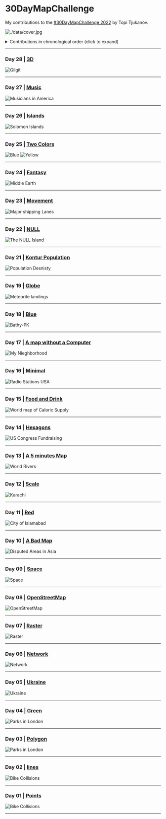 # 30DayMapChallenge

My contributions to the [#30DayMapChallenge 2022](https://twitter.com/tjukanov/status/1576650170535936001?s=20&t=YH8ZcCe1Mf5W2E-hugYRXg)  by Topi Tjukanov.

![./data/cover.jpg](https://github.com/imagineazhar/30DayMapChallenge2022/blob/main/data/cover.jpg)

<details>
  <summary>Contributions in chronological order (click to expand)</summary>

<!-- toc -->

**Maps**

* Day 01: [Points](contributions/Day01_Points)
* Day 02: [Lines](contributions/02-Lines)
* Day 03: [Polygons](contributions/03-polygons)
* Day 04: [Green](contributions/04-Green)
* Day 05: [Ukraine](https://public.tableau.com/app/profile/m.azhar/viz/UkrainePorts30DayMapChallenge/ports)
* Day 06: [Network](contributions/06-Network)
* Day 07: [Raster](contributions/07-Raster)
* Day 08: [OpenStreetMap](contributions/08-OpenStreetMap)
* Day 09: [Raster](contributions/09-space)
* Day 10: [A Bad Map](contributions/10-A_Bad_Map)
* Day 11: [Colour Friday: Red](contributions/11-Red)
* Day 12: [Scale](https://tabsoft.co/3O4CZK8)
* Day 13: [A 5 Minutes Map](contributions/13-%20A%205%20Minutes%20Map)
* Day 14: [Hexagons](https://tabsoft.co/3hDCQRy)
* Day 15: [Food and Drink](https://tabsoft.co/3O6H402)
* Day 16: [Minimal](https://tabsoft.co/3UD4UTI)
* Day 17: [A map without a Computer](contributions/17-a-map-without-computer)
* Day 18: [Colour Friday: Blue](contributions/18-blue)
* Day 19: [Globe](contributions/19-Globe)
* Day 21: [Kontur Population](contributions/21-Kontur_Population)
* Day 22: [NULL](contributions/22-NULL)
* Day 23: [Movement](contributions/23-Movement)
* Day 24: [Fantasy](https://tabsoft.co/3EZ8cLF)
* Day 25: [Colour Firday: Two Colours](contributions/25-Two-Colors)
* Day 26: [Islands](contributions/26-Islands)
* Day 27: [Music](https://tabsoft.co/3XNeSEa)
* Day 28: [3d](contributions/28-3D)

</details>

***
### Day 28 | [3D](contributions/28-3D)

![Gilgit](contributions/28-3D/28-Gilgit-3d.png)

***

### Day 27 | [Music](https://tabsoft.co/3XNeSEa)

![Musicians in America](contributions/27-Music/27-american-musicians.png)

***

### Day 26 | [Islands](contributions/26-Islands)

![Solomon Islands](contributions/26-Islands/26-Solomon-islands.png)

***

### Day 25 | [Two Colors](contributions/25-Two-Colors)

![Blue](contributions/25-Two-Colors/25-isb-2.png) ![Yellow](contributions/25-Two-Colors/25-isb-1.png)

***

### Day 24 | [Fantasy](https://tabsoft.co/3EZ8cLF)

![Middle Earth](contributions/24-Fantasy/24-middle-earth.png)

***

### Day 23 | [Movement](contributions/23-Movement)

![Major shipping Lanes](contributions/23-Movement/23-shipping-lanes.png)

***

### Day 22 | [NULL](contributions/22-NULL)

![The NULL Island](contributions/22-NULL/22-null-island.png)

***

### Day 21 | [Kontur Population](contributions/21-Kontur_Population)

![Population Desnisty](contributions/21-Kontur_Population/21-population.png)

***

### Day 19 | [Globe](contributions/19-Globe)

![Meteorite landings](contributions/19-Globe/19-globe-meteorite.png)

***

### Day 18 | [Blue](contributions/18-blue)

![Bathy-PK](contributions/18-blue/18-bathmetry.png)

***

### Day 17 | [A map without a Computer](contributions/17-a-map-without-computer)

![My Nieghborhood](contributions/17-a-map-without-computer/17-No-computer.png)

***

### Day 16 | [Minimal](https://tabsoft.co/3UD4UTI)

![Radio Stations USA](contributions/16-Minimal/16-radio-minimal.png)

***

### Day 15 | [Food and Drink](https://tabsoft.co/3O6H402)

![World map of Caloric Supply](contributions/15-Food/15-world-map-calories.png)

***

### Day 14 | [Hexagons](https://tabsoft.co/3hDCQRy)

![US Congress Fundraising](contributions/14-Hexagons/14-US_congress_hexagons.png)

***

### Day 13 | [A 5 minutes Map](contributions/13-%20A%205%20Minutes%20Map)

![World Rivers](contributions/13-%20A%205%20Minutes%20Map/world.png)

***

### Day 12 | [Scale](https://tabsoft.co/3O4CZK8)

![Karachi](contributions/12-Scale/12-Scale.png)

***

### Day 11 | [Red](contributions/11-Red)

![City of Islamabad](contributions/11-Red/11-red.png)

***

### Day 10 | [A Bad Map](https://tabsoft.co/3UoHMIl)

![Disputed Areas in Asia](contributions/10-A_Bad_Map/Disputed%20Areas%20Asia.png)

***

### Day 09 | [Space](contributions/09-space)

![Space](contributions/09-space/09-space.png)

***

### Day 08 | [OpenStreetMap](contributions/08-OpenStreetMap)

![OpenStreetMap](contributions/08-OpenStreetMap/08-osm.png)

***

### Day 07 | [Raster](contributions/07-Raster)

![Raster](contributions/07-Raster/raster.png)

***

### Day 06 | [Network](contributions/06-Network/)

![Network](contributions/06-Network/06-network.png)

***

### Day 05 | [Ukraine](https://public.tableau.com/app/profile/m.azhar/viz/UkrainePorts30DayMapChallenge/ports)

![Ukraine](contributions/05-Ukraine/ports.png)

***

### Day 04 | [Green](contributions/04-Green)

![Parks in London](contributions/04-Green/04-green.png)

***

### Day 03 | [Polygon](contributions/03-polygons)

![Parks in London](contributions/03-polygons/02-polygons.png)

***

### Day 02 | [lines](contributions/02-Lines/)

![Bike Collisions](contributions/02-Lines/02-lines.png)

***

### Day 01 | [Points](https://public.tableau.com/app/profile/m.azhar/viz/BikeCollisionsinLondon30DaysMapChallengePoints/Day_01Points)

![Bike Collisions](contributions/01-Points/01-points.png)

***
